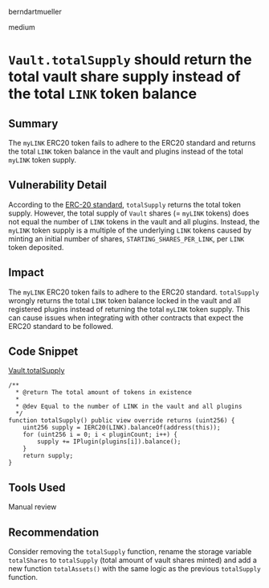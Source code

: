 berndartmueller

medium

# `Vault.totalSupply` should return the total vault share supply instead of the total `LINK` token balance

## Summary

The `myLINK` ERC20 token fails to adhere to the ERC20 standard and returns the total `LINK` token balance in the vault and plugins instead of the total `myLINK` token supply.

## Vulnerability Detail

According to the [ERC-20 standard](https://eips.ethereum.org/EIPS/eip-20), `totalSupply` returns the total token supply. However, the total supply of `Vault` shares (= `myLINK` tokens) does not equal the number of `LINK` tokens in the vault and all plugins. Instead, the `myLINK` token supply is a multiple of the underlying `LINK` tokens caused by minting an initial number of shares, `STARTING_SHARES_PER_LINK`, per `LINK` token deposited.

## Impact

The `myLINK` ERC20 token fails to adhere to the ERC20 standard. `totalSupply` wrongly returns the total `LINK` token balance locked in the vault and all registered plugins instead of returning the total `myLINK` token supply. This can cause issues when integrating with other contracts that expect the ERC20 standard to be followed.

## Code Snippet

[Vault.totalSupply](https://github.com/sherlock-audit/2022-10-mycelium/blob/main/mylink-contracts/src/Vault.sol#L552-L558)

```solidity
/**
  * @return The total amount of tokens in existence
  *
  * @dev Equal to the number of LINK in the vault and all plugins
  */
function totalSupply() public view override returns (uint256) {
    uint256 supply = IERC20(LINK).balanceOf(address(this));
    for (uint256 i = 0; i < pluginCount; i++) {
        supply += IPlugin(plugins[i]).balance();
    }
    return supply;
}
```

## Tools Used

Manual review

## Recommendation

Consider removing the `totalSupply` function, rename the storage variable `totalShares` to `totalSupply` (total amount of vault shares minted) and add a new function `totalAssets()` with the same logic as the previous `totalSupply` function.
